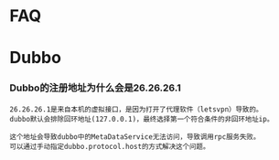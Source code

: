 # FAQ

# Dubbo

### Dubbo的注册地址为什么会是26.26.26.1

```text
26.26.26.1是来自本机的虚拟接口，是因为打开了代理软件（letsvpn）导致的。
dubbo默认会排除回环地址(127.0.0.1)，最终选择第一个符合条件的非回环地址ip。

这个地址会导致dubbo中的MetaDataService无法访问，导致调用rpc服务失败。
可以通过手动指定dubbo.protocol.host的方式解决这个问题。
```
